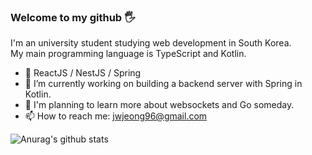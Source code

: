 ### Welcome to my github 🖐

I'm an university student studying web development in South Korea.  
My main programming language is TypeScript and Kotlin.  

- 🔨 ReactJS / NestJS / Spring
- 🔭 I’m currently working on building a backend server with Spring in Kotlin.
- 🛒 I'm planning to learn more about websockets and Go someday.
- 📫 How to reach me: jwjeong96@gmail.com

![Anurag's github stats](https://github-readme-stats.vercel.app/api?username=bugoverdose&count_private=true&show_icons=true)

<!--
**bugoverdose/bugoverdose** is a ✨ _special_ ✨ repository because its `README.md` (this file) appears on your GitHub profile.

Here are some ideas to get you started:

- 🌱 I’m currently learning k8s.

- 😐 I have zero interest in designing.
- 🔭 I’m currently working on ...
- 🌱 I’m currently learning ...
- 👯 I’m looking to collaborate on ...
- 🤔 I’m looking for help with ...
- 💬 Ask me about ...
- 📫 How to reach me: ...
- 😄 Pronouns: ...
- ⚡ Fun fact: ...
-->
